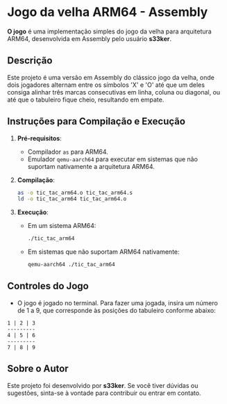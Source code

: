 # Jogo da velha ARM64 - Assembly

**O jogo** é uma implementação simples do jogo da velha para arquitetura ARM64, desenvolvida em Assembly pelo usuário **s33ker**.

## Descrição

Este projeto é uma versão em Assembly do clássico jogo da velha, onde dois jogadores alternam entre os símbolos 'X' e 'O' até que um deles consiga alinhar três marcas consecutivas em linha, coluna ou diagonal, ou até que o tabuleiro fique cheio, resultando em empate.

## Instruções para Compilação e Execução

1. **Pré-requisitos**: 
   - Compilador `as` para ARM64.
   - Emulador `qemu-aarch64` para executar em sistemas que não suportam nativamente a arquitetura ARM64.

2. **Compilação**:
   ```bash
   as -o tic_tac_arm64.o tic_tac_arm64.s
   ld -o tic_tac_arm64 tic_tac_arm64.o
   ```

3. **Execução**:
   - Em um sistema ARM64:
     ```bash
     ./tic_tac_arm64
     ```
   - Em sistemas que não suportam ARM64 nativamente:
     ```bash
     qemu-aarch64 ./tic_tac_arm64
     ```

## Controles do Jogo

- O jogo é jogado no terminal. Para fazer uma jogada, insira um número de 1 a 9, que corresponde às posições do tabuleiro conforme abaixo:

```
1 | 2 | 3
---------
4 | 5 | 6
---------
7 | 8 | 9
```

## Sobre o Autor

Este projeto foi desenvolvido por **s33ker**. Se você tiver dúvidas ou sugestões, sinta-se à vontade para contribuir ou entrar em contato.
